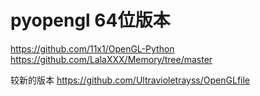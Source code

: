 # pyopengl 64位版本

https://github.com/11x1/OpenGL-Python
https://github.com/LalaXXX/Memory/tree/master

较新的版本
https://github.com/Ultravioletrayss/OpenGLfile

